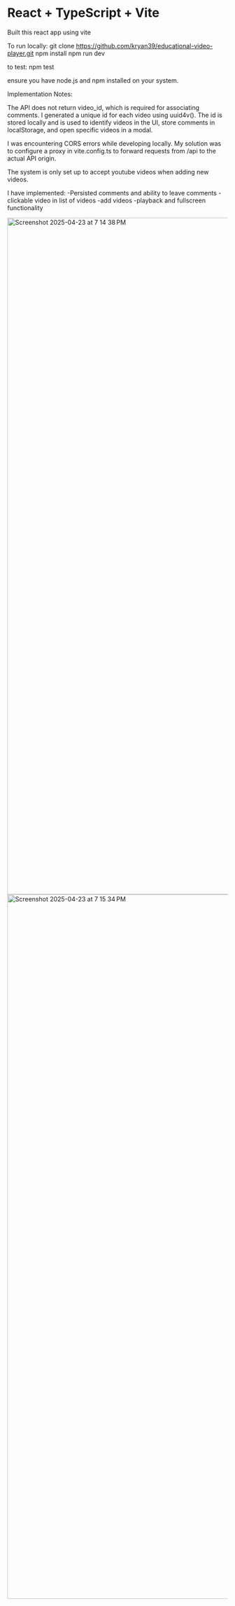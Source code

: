 # React + TypeScript + Vite

Built this react app using vite

To run locally:
git clone https://github.com/kryan39/educational-video-player.git
npm install
npm run dev

to test:
npm test


ensure you have node.js and npm installed on your system.

Implementation Notes:

The API does not return video_id, which is required for associating comments. 
I generated a unique id for each video using uuid4v().
The id is stored locally and is used to identify videos in the UI, store comments in localStorage, and open specific videos in a modal. 

I was encountering CORS errors while developing locally. 
My solution was to configure a proxy in vite.config.ts to forward requests from /api to the actual API origin.

The system is only set up to accept youtube videos when adding new videos.

I have implemented:
-Persisted comments and ability to leave comments
-clickable video in list of videos
-add videos
-playback and fullscreen functionality




<img width="1546" alt="Screenshot 2025-04-23 at 7 14 38 PM" src="https://github.com/user-attachments/assets/0be8e4b2-3b30-46f0-a83c-8ed3a706f776" />


<img width="1609" alt="Screenshot 2025-04-23 at 7 15 34 PM" src="https://github.com/user-attachments/assets/1f88b264-b494-4e31-ad00-1760c1041248" />







